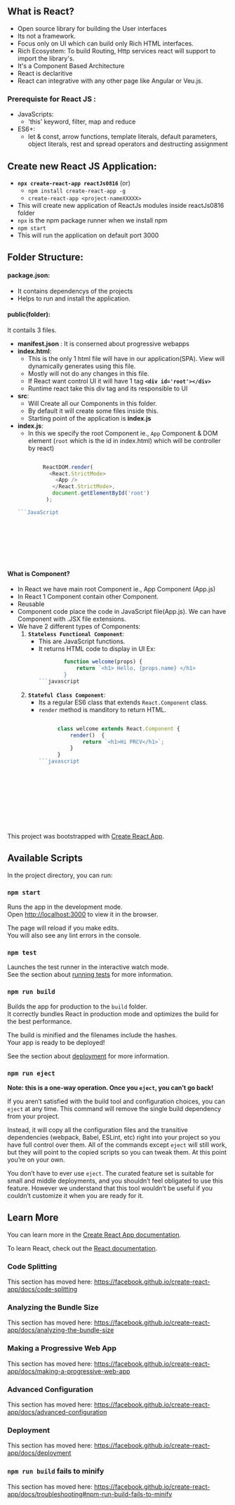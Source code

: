 
  
## What is React?
* Open source library for building the User interfaces
* Its not a framework.
* Focus only on UI which can build only Rich HTML interfaces.
* Rich Ecosystem: To build Routing, Http services react will support to import the library's.
* It's a Component Based Architecture
* React is declaritive
* React can integrative with any other page like Angular or Veu.js.

### Prerequiste for React JS :
  * JavaScripts:
    * 'this' keyword, filter, map and reduce
  * ES6+:
    * let & const, arrow functions, template literals, default parameters, object literals, rest 
    and spread operators and destructing assignment

## Create new React JS Application:
* __`npx create-react-app reactJs0816`__  (or) 
    * `npm install create-react-app -g`
    * `create-react-app <project-nameXXXXX>`
* This will create new application of ReactJs modules inside reactJs0816 folder
* `npx` is the npm package runner when we install npm
* `npm start` 
* This will run the application on default port 3000

## Folder Structure:

#### package.json:
* It contains dependencys of the projects
* Helps to run and install the application.

#### public(folder):
It contails 3 files.
*  __manifest.json__ : It is conserned about progressive webapps
*  __index.html__: 
     *  This is the only 1 html file will have in our application(SPA). View will dynamically generates using this file.
     *  Mostly will not do any changes in this file.
     *  If React want control UI it will have 1 tag __`<div id='root'></div>`__ 
     *  Runtime react take this div tag and its responsible to UI
*  __src__: 
     *  Will Create all our Components in this folder.
     *  By default it will create some files inside this.
     *  Starting point of the application is __index.js__
*   __index.js__:
    * In this we specify the root Component ie., `App` Component & DOM element (`root` which is the id in index.html) which will be controller by react)
    ```JavaScript

            ReactDOM.render( 
              <React.StrictMode>
                <App /> 
               </React.StrictMode>,
               document.getElementById('root')
             );

    ```JavaScript
             
        
   
 
 

 


#### What is Component?
  * In React we have main root Component ie., App Component (App.js) 
  * In React 1 Component contain other Component.
  * Reusable
  * Component code place the code in JavaScript file(App.js). We can have Component with .JSX file extensions.
  * We have 2 different types of Components:
      1) __`Stateless Functional Component`__:
          * This are JavaScript functions.
          * It returns HTML code to display in UI
            Ex:
            ```javascript
                    function welcome(props) {
                        return `<h1> Hello, {props.name} </h1>
                    }
            ```javascript
      2) __`Stateful Class Component`__:
          *  Its a regular ES6 class that extends `React.Component` class.
          * `render` method is manditory to return HTML.
              ```javascript  
              
                    class welcome extends React.Component {
                        render()  {
                            return `<h1>Hi PRCV</h1>`;
                        }
                    }
            ```javascript












This project was bootstrapped with [Create React App](https://github.com/facebook/create-react-app).

## Available Scripts

In the project directory, you can run:

### `npm start`

Runs the app in the development mode.<br />
Open [http://localhost:3000](http://localhost:3000) to view it in the browser.

The page will reload if you make edits.<br />
You will also see any lint errors in the console.

### `npm test`

Launches the test runner in the interactive watch mode.<br />
See the section about [running tests](https://facebook.github.io/create-react-app/docs/running-tests) for more information.

### `npm run build`

Builds the app for production to the `build` folder.<br />
It correctly bundles React in production mode and optimizes the build for the best performance.

The build is minified and the filenames include the hashes.<br />
Your app is ready to be deployed!

See the section about [deployment](https://facebook.github.io/create-react-app/docs/deployment) for more information.

### `npm run eject`

**Note: this is a one-way operation. Once you `eject`, you can’t go back!**

If you aren’t satisfied with the build tool and configuration choices, you can `eject` at any time. This command will remove the single build dependency from your project.

Instead, it will copy all the configuration files and the transitive dependencies (webpack, Babel, ESLint, etc) right into your project so you have full control over them. All of the commands except `eject` will still work, but they will point to the copied scripts so you can tweak them. At this point you’re on your own.

You don’t have to ever use `eject`. The curated feature set is suitable for small and middle deployments, and you shouldn’t feel obligated to use this feature. However we understand that this tool wouldn’t be useful if you couldn’t customize it when you are ready for it.

## Learn More

You can learn more in the [Create React App documentation](https://facebook.github.io/create-react-app/docs/getting-started).

To learn React, check out the [React documentation](https://reactjs.org/).

### Code Splitting

This section has moved here: https://facebook.github.io/create-react-app/docs/code-splitting

### Analyzing the Bundle Size

This section has moved here: https://facebook.github.io/create-react-app/docs/analyzing-the-bundle-size

### Making a Progressive Web App

This section has moved here: https://facebook.github.io/create-react-app/docs/making-a-progressive-web-app

### Advanced Configuration

This section has moved here: https://facebook.github.io/create-react-app/docs/advanced-configuration

### Deployment

This section has moved here: https://facebook.github.io/create-react-app/docs/deployment

### `npm run build` fails to minify

This section has moved here: https://facebook.github.io/create-react-app/docs/troubleshooting#npm-run-build-fails-to-minify
